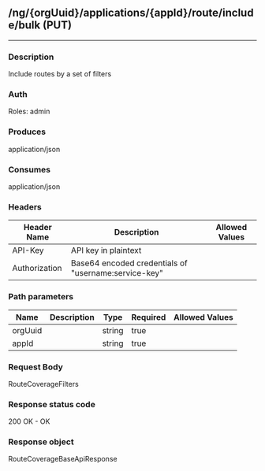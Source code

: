 ## /ng/{orgUuid}/applications/{appId}/route/include/bulk (PUT)
---
### Description
Include routes by a set of filters
### Auth
Roles: admin
### Produces
application/json
### Consumes
application/json
### Headers
| Header Name | Description | Allowed Values |
| ----------- | ----------- | ----------- |
| API-Key | API key in plaintext |  |
| Authorization | Base64 encoded credentials of &quot;username:service-key&quot; |  |
### Path parameters
| Name | Description | Type | Required | Allowed Values |
| ----------- | ----------- | ----------- | ----------- | ----------- |
| orgUuid |  | string | true |  |
| appId |  | string | true |  |
### Request Body
RouteCoverageFilters
### Response status code
200 OK - OK
### Response object
RouteCoverageBaseApiResponse
